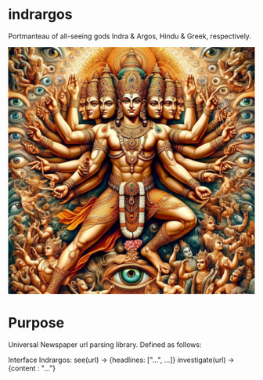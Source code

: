 # indrargos
Portmanteau of all-seeing gods Indra & Argos, Hindu & Greek, respectively.

![indrargos](indrargos.jpeg)

# Purpose
Universal Newspaper url parsing library. Defined as follows:

Interface Indrargos:
    see(url) -> {headlines: ["...", ...]}
    investigate(url) -> {content : "..."}

